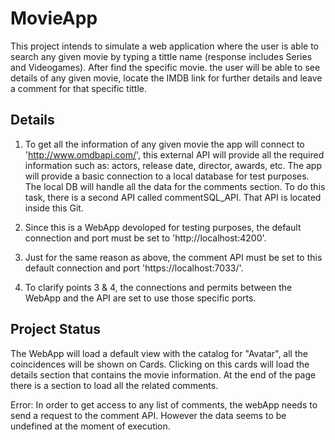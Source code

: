 # MovieApp

This project intends to simulate a web application where the user is able to search any given movie by typing a tittle name (response includes Series and Videogames). After find the specific movie. the user will be able to see details of any given movie, locate the IMDB link for further details and leave a comment for that specific tittle.


## Details


1. To get all the information of any given movie the app will connect to 'http://www.omdbapi.com/', this external API will provide all the required information such as: actors, release date, director, awards, etc.
The app will provide a basic connection to a local database for test purposes. The local DB will handle all the data for the comments section. To do this task, there is a second API called commentSQL_API. That API is located inside this Git.

2. Since this is a WebApp devoloped for testing purposes, the default connection and port must be set to 'http://localhost:4200'.

3. Just for the same reason as above, the comment API must be set to this default connection and port 'https://localhost:7033/'.

4. To clarify points 3 & 4, the connections and permits between the WebApp and the API are set to use those specific ports.


## Project Status

The WebApp will load a default view with the catalog for "Avatar", all the coincidences will be shown on Cards. Clicking on this cards will load the details section that contains the movie information. At the end of the page there is a section to load all the related comments.

Error: In order to get access to any list of comments, the webApp needs to send a request to the comment API. However the data seems to be undefined at the moment of execution.

